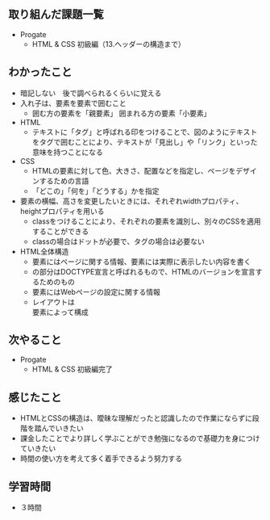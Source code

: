 ## 取り組んだ課題一覧
- Progate
  - HTML & CSS 初級編（13.ヘッダーの構造まで）
## わかったこと
- 暗記しない　後で調べられるくらいに覚える
- 入れ子は、要素を要素で囲むこと
  - 囲む方の要素を「親要素」 囲まれる方の要素「小要素」
- HTML
  - テキストに「タグ」と呼ばれる印をつけることで、図のようにテキストをタグで囲むことにより、テキストが「見出し」や「リンク」といった意味を持つことになる
- CSS
  - HTMLの要素に対して色、大きさ、配置などを指定し、ページをデザインするための言語
  - 「どこの」「何を」「どうする」かを指定
- 要素の横幅、高さを変更したいときには、それぞれwidthプロパティ、heightプロパティを用いる
  - classをつけることにより、それぞれの要素を識別し、別々のCSSを適用することができる
  - classの場合はドットが必要で、タグの場合は必要ない
- HTML全体構造
  - <head>要素にはページに関する情報、<body>要素には実際に表示したい内容を書く
  - <!DOCTYPE html>の部分はDOCTYPE宣言と呼ばれるもので、HTMLのバージョンを宣言するためのもの
  - <head>要素にはWebページの設定に関する情報
  - レイアウトは<div>要素によって構成
## 次やること
- Progate
  - HTML & CSS 初級編完了
## 感じたこと
- HTMLとCSSの構造は、曖昧な理解だったと認識したので作業にならずに段階を踏んでいきたい
- 課金したことでより詳しく学ぶことができ勉強になるので基礎力を身につけていきたい
- 時間の使い方を考えて多く着手できるよう努力する
## 学習時間
- ３時間
